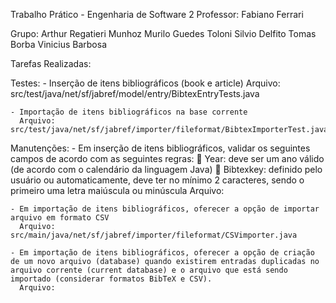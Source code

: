 Trabalho Prático - Engenharia de Software 2
Professor: Fabiano Ferrari

Grupo:
Arthur Regatieri Munhoz
Murilo Guedes Toloni
Silvio Delfito
Tomas Borba
Vinicius Barbosa

Tarefas Realizadas:

  Testes:
    - Inserção de itens bibliográficos (book e article)
      Arquivo: src/test/java/net/sf/jabref/model/entry/BibtexEntryTests.java
      
    - Importação de itens bibliográficos na base corrente
      Arquivo: src/test/java/net/sf/jabref/importer/fileformat/BibtexImporterTest.java
  
  Manutenções:
    - Em inserção de itens bibliográficos, validar os seguintes campos de acordo com as seguintes regras:
       Year: deve ser um ano válido (de acordo com o calendário da linguagem Java)
       Bibtexkey: definido pelo usuário ou automaticamente, deve ter no mínimo 2 caracteres, sendo o primeiro uma letra maiúscula ou minúscula
      Arquivo: 
      
    - Em importação de itens bibliográficos, oferecer a opção de importar arquivo em formato CSV
      Arquivo: src/main/java/net/sf/jabref/importer/fileformat/CSVimporter.java
      
    - Em importação de itens bibliográficos, oferecer a opção de criação de um novo arquivo (database) quando existirem entradas duplicadas no arquivo corrente (current database) e o arquivo que está sendo importado (considerar formatos BibTeX e CSV).
      Arquivo: 
